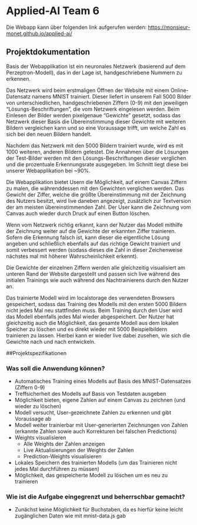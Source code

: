 # Applied-AI Team 6

Die Webapp kann über folgenden link aufgerufen werden: https://monsieur-monet.github.io/applied-ai/

## Projektdokumentation

Basis der Webapplikation ist ein neuronales Netzwerk (basierend auf dem Perzeptron-Modell), das in der Lage ist, handgeschriebene Nummern zu erkennen.

Das Netzwerk wird beim erstmaligen Öffnen der Website mit einem Online-Datensatz namens MNIST trainiert. Dieser liefert in unserem Fall 5000 Bilder von unterschiedlichen, handgeschriebenen Ziffern (0-9) mit den jeweiligen “Lösungs-Beschriftungen”, die vom Netzwerk eingelesen werden. Beim Einlesen der Bilder werden pixelgenaue “Gewichte” gesetzt, sodass das Netzwerk dieser Basis die Übereinstimmung dieser Gewichte mit weiteren Bildern vergleichen kann und so eine Voraussage trifft, um welche Zahl es sich bei den neuen Bildern handelt.

Nachdem das Netzwerk mit den 5000 Bildern trainiert wurde, wird es mit 1000 weiteren, anderen Bildern getestet. Die Annahmen über die Lösungen der Test-Bilder werden mit den Lösungs-Beschriftungen dieser verglichen und die prozentuale Erkennungsrate ausgegeben. Im Schnitt liegt diese bei unserer Webapplikation bei ~90%.

Die Webapplikation bietet Usern die Möglichkeit, auf einem Canvas Ziffern zu malen, die währenddessen mit den Gewichten verglichen werden. Das Gewicht der Ziffer, welche die größte Übereinstimmung mit der Zeichnung des Nutzers besitzt, wird live daneben angezeigt, zusätzlich zur Textversion der am meisten übereinstimmenden Zahl. Der User kann die Zeichnung vom Canvas auch wieder durch Druck auf einen Button löschen.

Wenn vom Netzwerk richtig erkannt, kann der Nutzer das Modell mithilfe der Zeichnung weiter auf die Gewichte der erkannten Ziffer trainieren. Sofern die Erkennung falsch ist, kann dieser die eigentliche Lösung angeben und schließlich ebenfalls auf das richtige Gewicht trainiert und somit verbessert werden (sodass dieses die Zahl in dieser Zeichenweise nächstes mal mit höherer Wahrscheinlichkeit erkennt).


Die Gewichte der einzelnen Ziffern werden alle gleichzeitig visualisiert am unteren Rand der Website dargestellt und passen sich live während des initialen Trainings wie auch während des Nachtrainierens durch den Nutzer an.

Das trainierte Modell wird im localstorage des verwendeten Browsers gespeichert, sodass das Training des Modells mit den ersten 5000 Bildern nicht jedes Mal neu stattfinden muss. Beim Training durch den User wird das Modell ebenfalls jedes Mal wieder abgespeichert. Der Nutzer hat gleichzeitig auch die Möglichkeit, das gesamte Modell aus dem lokalen Speicher zu löschen und es direkt wieder mit 5000 Beispielbildern trainieren zu lassen. Hierbei kann er wieder live dabei zusehen, wie sich die Gewichte nach und nach entwickeln.


##Projektspezifikationen

### Was soll die Anwendung können?
* Automatisches Training eines Modells auf Basis des MNIST-Datensatzes (Ziffern 0-9)
* Treffsicherheit des Modells auf Basis von Testdaten ausgeben
* Möglichkeit bieten, eigene Zahlen auf einem Canvas zu zeichnen (und wieder zu löschen)
* Modell versucht, User-gezeichnete Zahlen zu erkennen und gibt Voraussage ab
* Modell weiter trainierbar mit User-generierten Zeichnungen von Zahlen (erkannte Zahlen sowie auch Korrekturen bei falschen Predictions)
* Weights visualisieren
  * Alle Weights der Zahlen anzeigen
  * Live Aktualisierungen der Weights der Zahlen
  * Prediction-Weights visualisieren
* Lokales Speichern des trainierten Modells (um das Trainieren nicht jedes Mal durchführen zu müssen)
* Möglichkeit, das gespeicherte Modell zu löschen um es neu zu trainieren

### Wie ist die Aufgabe eingegrenzt und beherrschbar gemacht?
* Zunächst keine Möglichkeit für Buchstaben, da es hierfür keine leicht zugänglichen Daten wie mit mnist-data.js gab
